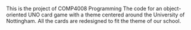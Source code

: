 This is the project of COMP4008 Programming
The code for an object-oriented UNO card game with a theme centered around the University of Nottingham.
All the cards are redesigned to fit the theme of our school.
